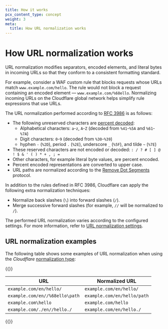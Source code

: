 ```yaml
---
title: How it works
pcx_content_type: concept
weight: 3
meta:
  title: How URL normalization works
---
```


# How URL normalization works

URL normalization modifies separators, encoded elements, and literal bytes in incoming URLs so that they conform to a consistent formatting standard.

For example, consider a WAF custom rule that blocks requests whose URLs match `www.example.com/hello`. The rule would not block a request containing an encoded element — `www.example.com/%68ello`. Normalizing incoming URLs on the Cloudflare global network helps simplify rule expressions that use URLs.

The URL normalization performed according to [RFC 3986](https://www.ietf.org/rfc/rfc3986.txt) is as follows:

* The following unreserved characters are [percent decoded](https://tools.ietf.org/html/rfc3986#section-2.1):
    * Alphabetical characters: `a`-`z`, `A`-`Z` (decoded from `%41`-`%5A` and `%61`-`%7A`)
    * Digit characters: `0`-`9` (decoded from `%30`-`%39`)
    * hyphen `-` (`%2D`), period `.` (`%2E`), underscore `_` (`%5F`), and tilde `~` (`%7E`)
* These reserved characters are not encoded or decoded: `: / ? # [ ] @ ! $ & ' ( ) * + , ; =`
* Other characters, for example literal byte values, are percent encoded.
* Percent encoded representations are converted to upper case.
* URL paths are normalized according to the [Remove Dot Segments](https://tools.ietf.org/html/rfc3986#section-5.2.4) protocol.

In addition to the rules defined in RFC 3986, Cloudflare can apply the following extra normalization techniques:

* Normalize back slashes (`\`) into forward slashes (`/`).
* Merge successive forward slashes (for example, `//` will be normalized to `/`).

The performed URL normalization varies according to the configured settings. For more information, refer to [URL normalization settings](/rules/normalization/settings/).

## URL normalization examples

The following table shows some examples of URL normalization when using the _Cloudflare_ [normalization type](/rules/normalization/settings/):

{{<table-wrap>}}

URL                            | Normalized URL
-------------------------------|------------------------------
`example.com/en/hello/`        | `example.com/en/hello/`
`example.com/en//%68ello\path` | `example.com/en/hello/path`
`example.com\hello`            | `example.com/hello`
`example.com/./en//hello./`    | `example.com/en/hello./`

{{</table-wrap>}}